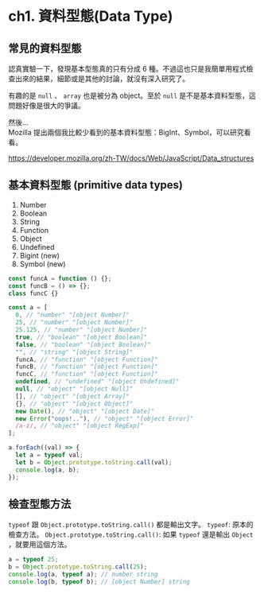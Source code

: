 # ch1. 資料型態(Data Type)

## 常見的資料型態

認真實驗一下，發現基本型態真的只有分成 6 種。不過這也只是我簡單用程式檢查出來的結果，細節或是其他的討論，就沒有深入研究了。

有趣的是 `null` 、 `array` 也是被分為 object。至於 `null` 是不是基本資料型態，這問題好像是很大的爭議。

然後...  
Mozilla 提出兩個我比較少看到的基本資料型態：BigInt、Symbol，可以研究看看。

<https://developer.mozilla.org/zh-TW/docs/Web/JavaScript/Data_structures>

## 基本資料型態 (primitive data types)

1. Number
2. Boolean
3. String
4. Function
5. Object
6. Undefined
7. Bigint (new)
8. Symbol (new)

```javascript
const funcA = function () {};
const funcB = () => {};
class funcC {}

const a = [
  0, // "number" "[object Number]"
  25, // "number" "[object Number]"
  25.125, // "number" "[object Number]"
  true, // "boolean" "[object Boolean]"
  false, // "boolean" "[object Boolean]"
  "", // "string" "[object String]"
  funcA, // "function" "[object Function]"
  funcB, // "function" "[object Function]"
  funcC, // "function" "[object Function]"
  undefined, // "undefined" "[object Undefined]"
  null, // "object" "[object Null]"
  [], // "object" "[object Array]"
  {}, // "object" "[object Object]"
  new Date(), // "object" "[object Date]"
  new Error("oops!.."), // "object" "[object Error]"
  /a-z/, // "object" "[object RegExp]"
];

a.forEach((val) => {
  let a = typeof val;
  let b = Object.prototype.toString.call(val);
  console.log(a, b);
});
```

## 檢查型態方法

`typeof` 跟 `Object.prototype.toString.call()` 都是輸出文字。
`typeof`: 原本的檢查方法。
`Object.prototype.toString.call()`: 如果 `typeof` 還是輸出 `Object` ，就要用這個方法。

```javascript
a = typeof 25;
b = Object.prototype.toString.call(25);
console.log(a, typeof a); // number string
console.log(b, typeof b); // [object Number] string
```
